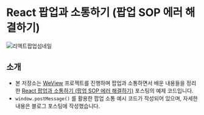 # React 팝업과 소통하기 (팝업 SOP 에러 해결하기)

![리액트팝업섬네일](https://user-images.githubusercontent.com/63703962/204151605-a73122f6-f6a1-4842-9699-503a025b1f1c.png)

## 소개

- 본 저장소는 [WeView](https://github.com/boostcampwm-2022/web06-WeView) 프로젝트를 진행하며 팝업과 소통하면서 배운 내용들을 정리한 [React 팝업과 소통하기 (팝업 SOP 에러 해결하기)](https://velog.io/@shyuuuuni/React-%ED%8C%9D%EC%97%85%EA%B3%BC-%EC%86%8C%ED%86%B5%ED%95%98%EA%B8%B0) 포스팅의 예제 코드입니다.
- `window.postMessage()` 를 활용한 팝업 소통 예시 코드가 작성되어 있으며, 자세한 내용은 블로그 포스팅에 작성했습니다.
